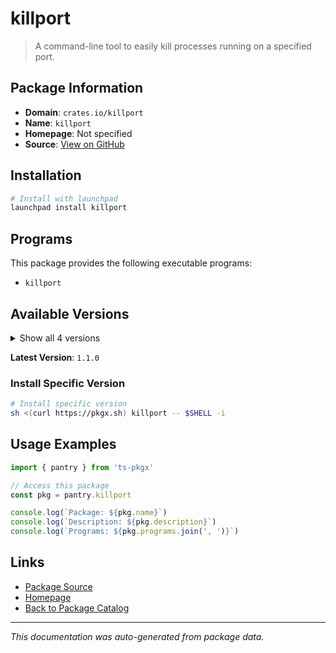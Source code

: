# killport

> A command-line tool to easily kill processes running on a specified port.

## Package Information

- **Domain**: `crates.io/killport`
- **Name**: `killport`
- **Homepage**: Not specified
- **Source**: [View on GitHub](https://github.com/pkgxdev/pantry/tree/main/projects/crates.io/killport/package.yml)

## Installation

```bash
# Install with launchpad
launchpad install killport
```

## Programs

This package provides the following executable programs:

- `killport`

## Available Versions

<details>
<summary>Show all 4 versions</summary>

- `1.1.0`, `1.0.0`, `0.9.2`, `0.9.1`

</details>

**Latest Version**: `1.1.0`

### Install Specific Version

```bash
# Install specific version
sh <(curl https://pkgx.sh) killport -- $SHELL -i
```

## Usage Examples

```typescript
import { pantry } from 'ts-pkgx'

// Access this package
const pkg = pantry.killport

console.log(`Package: ${pkg.name}`)
console.log(`Description: ${pkg.description}`)
console.log(`Programs: ${pkg.programs.join(', ')}`)
```

## Links

- [Package Source](https://github.com/pkgxdev/pantry/tree/main/projects/crates.io/killport/package.yml)
- [Homepage](#)
- [Back to Package Catalog](../package-catalog.md)

---

*This documentation was auto-generated from package data.*
